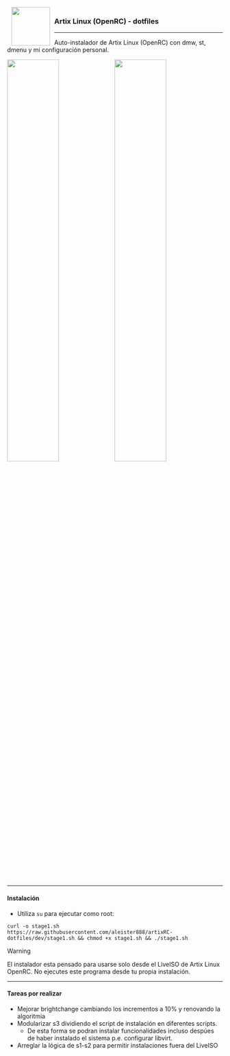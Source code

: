 <img src="https://raw.githubusercontent.com/aleister888/artixRC-dotfiles/master/assets/artix-linux.png" align="left" height="90px" hspace="10px" vspace="0px">

### Artix Linux (OpenRC) - dotfiles

----

Auto-instalador de Artix Linux (OpenRC) con dmw, st, dmenu y mi configuración personal.

<p float="center">
	<img src="https://raw.githubusercontent.com/aleister888/artixRC-dotfiles/dev/assets/screenshots/screenshot1.jpg" width="49%" />
	<img src="https://raw.githubusercontent.com/aleister888/artixRC-dotfiles/dev/assets/screenshots/screenshot2.jpg" width="49%" />
</p>

---

#### Instalación

- Utiliza `su` para ejecutar como root:

```
curl -o stage1.sh https://raw.githubusercontent.com/aleister888/artixRC-dotfiles/dev/stage1.sh && chmod +x stage1.sh && ./stage1.sh
```

> [!WARNING]
> El instalador esta pensado para usarse solo desde el LiveISO de Artix Linux OpenRC. No ejecutes este programa desde tu propia instalación.

---

#### Tareas por realizar

- Mejorar brightchange cambiando los incrementos a 10% y renovando la algoritmia
- Modularizar s3 dividiendo el script de instalación en diferentes scripts.
	- De esta forma se podran instalar funcionalidades incluso despúes de haber instalado el sistema p.e. configurar libvirt.
- Arreglar la lógica de s1-s2 para permitir instalaciones fuera del LiveISO
